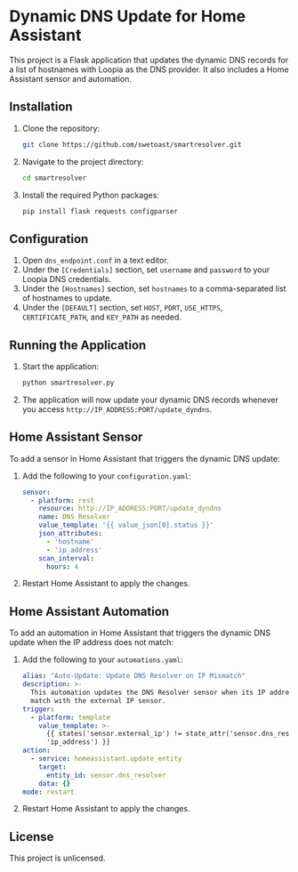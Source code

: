 # Dynamic DNS Update for Home Assistant

This project is a Flask application that updates the dynamic DNS records for a list of hostnames with Loopia as the DNS provider. It also includes a Home Assistant sensor and automation.

## Installation

1. Clone the repository:
    ```bash
    git clone https://github.com/swetoast/smartresolver.git
    ```
2. Navigate to the project directory:
    ```bash
    cd smartresolver
    ```
3. Install the required Python packages:
    ```bash
    pip install flask requests configparser
    ```

## Configuration

1. Open `dns_endpoint.conf` in a text editor.
2. Under the `[Credentials]` section, set `username` and `password` to your Loopia DNS credentials.
3. Under the `[Hostnames]` section, set `hostnames` to a comma-separated list of hostnames to update.
4. Under the `[DEFAULT]` section, set `HOST`, `PORT`, `USE_HTTPS`, `CERTIFICATE_PATH`, and `KEY_PATH` as needed.

## Running the Application

1. Start the application:
    ```bash
    python smartresolver.py
    ```
2. The application will now update your dynamic DNS records whenever you access `http://IP_ADDRESS:PORT/update_dyndns`.

## Home Assistant Sensor

To add a sensor in Home Assistant that triggers the dynamic DNS update:

1. Add the following to your `configuration.yaml`:
    ```yaml
    sensor:
      - platform: rest
        resource: http://IP_ADDRESS:PORT/update_dyndns
        name: DNS Resolver
        value_template: '{{ value_json[0].status }}'
        json_attributes:
          - 'hostname'
          - 'ip_address'
        scan_interval:
          hours: 4
    ```
2. Restart Home Assistant to apply the changes.

## Home Assistant Automation

To add an automation in Home Assistant that triggers the dynamic DNS update when the IP address does not match:

1. Add the following to your `automations.yaml`:
    ```yaml
    alias: "Auto-Update: Update DNS Resolver on IP Mismatch"
    description: >-
      This automation updates the DNS Resolver sensor when its IP address does not
      match with the external IP sensor.
    trigger:
      - platform: template
        value_template: >-
          {{ states('sensor.external_ip') != state_attr('sensor.dns_resolver',
          'ip_address') }}
    action:
      - service: homeassistant.update_entity
        target:
          entity_id: sensor.dns_resolver
        data: {}
    mode: restart
    ```
2. Restart Home Assistant to apply the changes.

## License

This project is unlicensed.
